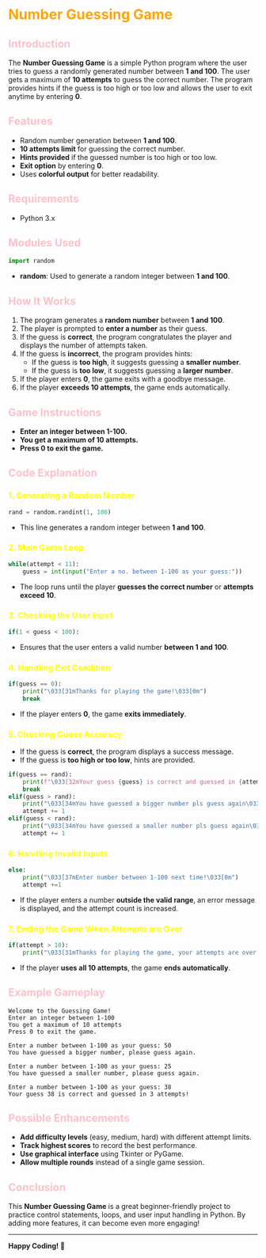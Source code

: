 # <span style="color:orange">Number Guessing Game</span>

## <span style="color:pink">Introduction</span>

The **Number Guessing Game** is a simple Python program where the user tries to guess a randomly generated number between **1 and 100**. The user gets a maximum of **10 attempts** to guess the correct number. The program provides hints if the guess is too high or too low and allows the user to exit anytime by entering **0**.

## <span style="color:pink">Features</span>

- Random number generation between **1 and 100**.
- **10 attempts limit** for guessing the correct number.
- **Hints provided** if the guessed number is too high or too low.
- **Exit option** by entering **0**.
- Uses **colorful output** for better readability.

## <span style="color:pink">Requirements</span>

- Python 3.x

## <span style="color:pink">Modules Used</span>

```python
import random
```

- **random**: Used to generate a random integer between **1 and 100**.

## <span style="color:pink">How It Works</span>

1. The program generates a **random number** between **1 and 100**.
2. The player is prompted to **enter a number** as their guess.
3. If the guess is **correct**, the program congratulates the player and displays the number of attempts taken.
4. If the guess is **incorrect**, the program provides hints:
   - If the guess is **too high**, it suggests guessing a **smaller number**.
   - If the guess is **too low**, it suggests guessing a **larger number**.
5. If the player enters **0**, the game exits with a goodbye message.
6. If the player **exceeds 10 attempts**, the game ends automatically.

## <span style="color:pink">Game Instructions</span>

- **Enter an integer between 1-100.**
- **You get a maximum of 10 attempts.**
- **Press 0 to exit the game.**

## <span style="color:pink">Code Explanation</span>

### <span style="color:yellow">1. Generating a Random Number</span>

```python
rand = random.randint(1, 100)
```

- This line generates a random integer between **1 and 100**.

### <span style="color:yellow">2. Main Game Loop</span>

```python
while(attempt < 11):
    guess = int(input("Enter a no. between 1-100 as your guess:"))
```

- The loop runs until the player **guesses the correct number** or **attempts exceed 10**.

### <span style="color:yellow">3. Checking the User Input</span>

```python
if(1 < guess < 100):
```

- Ensures that the user enters a valid number **between 1 and 100**.

### <span style="color:yellow">4. Handling Exit Condition</span>

```python
if(guess == 0):
    print("\033[31mThanks for playing the game!\033[0m")
    break
```

- If the player enters **0**, the game **exits immediately**.

### <span style="color:yellow">5. Checking Guess Accuracy</span>

- If the guess is **correct**, the program displays a success message.
- If the guess is **too high or too low**, hints are provided.

```python
if(guess == rand):
    print(f"\033[32mYour guess {guess} is correct and guessed in {attempt} attempts\033[0m")
    break
elif(guess > rand):
    print("\033[34mYou have guessed a bigger number pls guess again\033[0m")
    attempt += 1
elif(guess < rand):
    print("\033[34mYou have guessed a smaller number pls guess again\033[0m")
    attempt += 1
```

### <span style="color:yellow">6. Handling Invalid Inputs</span>

```python
else:
    print("\033[37mEnter number between 1-100 next time!\033[0m")
    attempt +=1
```

- If the player enters a number **outside the valid range**, an error message is displayed, and the attempt count is increased.

### <span style="color:yellow">7. Ending the Game When Attempts are Over</span>

```python
if(attempt > 10):
    print("\033[31mThanks for playing the game, your attempts are over!\033[0m")
```

- If the player **uses all 10 attempts**, the game **ends automatically**.

## <span style="color:pink">Example Gameplay</span>

```
Welcome to the Guessing Game!
Enter an integer between 1-100
You get a maximum of 10 attempts
Press 0 to exit the game.

Enter a number between 1-100 as your guess: 50
You have guessed a bigger number, please guess again.

Enter a number between 1-100 as your guess: 25
You have guessed a smaller number, please guess again.

Enter a number between 1-100 as your guess: 38
Your guess 38 is correct and guessed in 3 attempts!
```

## <span style="color:pink">Possible Enhancements</span>

- **Add difficulty levels** (easy, medium, hard) with different attempt limits.
- **Track highest scores** to record the best performance.
- **Use graphical interface** using Tkinter or PyGame.
- **Allow multiple rounds** instead of a single game session.

## <span style="color:pink">Conclusion</span>

This **Number Guessing Game** is a great beginner-friendly project to practice control statements, loops, and user input handling in Python. By adding more features, it can become even more engaging!

---

**Happy Coding! 🎯**
